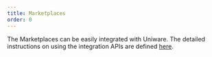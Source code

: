 ```yaml
---
title: Marketplaces
order: 0
---
```


The Marketplaces can be easily integrated with Uniware. The detailed instructions on using the integration APIs are defined [here](/docs/authentication.html). 
